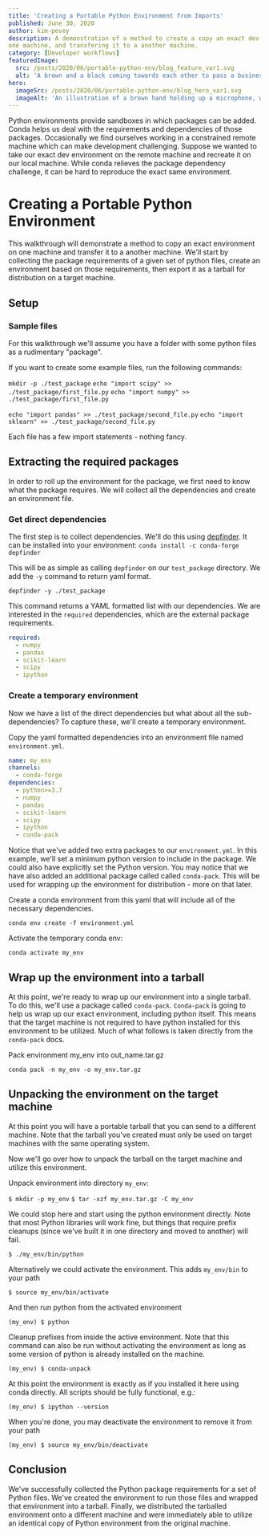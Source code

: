 ```yaml
---
title: 'Creating a Portable Python Environment from Imports'
published: June 30, 2020
author: kim-pevey
description: A demonstration of a method to create a copy an exact dev environment on
one machine, and transfering it to a another machine. 
category: [Developer workflows]
featuredImage:
  src: /posts/2020/06/portable-python-env/blog_feature_var1.svg
  alt: 'A brown and a black coming towards each other to pass a business card with the logo of Quansight Labs'
hero:
  imageSrc: /posts/2020/06/portable-python-env/blog_hero_var1.svg
  imageAlt: 'An illustration of a brown hand holding up a microphone, with some graphical elements highlighting the top of the microphone'
---
```


Python environments provide sandboxes in which packages can be added.
Conda helps us deal with the requirements and dependencies of those packages.
Occasionally we find ourselves working in a constrained remote machine which
can make development challenging. Suppose we wanted to take our exact dev
environment on the remote machine and recreate it on our local machine.
While conda relieves the package dependency challenge, it can be hard to
reproduce the exact same environment.

# Creating a Portable Python Environment

This walkthrough will demonstrate a method to copy an exact environment on
one machine and transfer it to a another machine. We'll start by collecting
the package requirements of a given set of python files, create an environment
based on those requirements, then export it as a tarball for distribution on a
target machine.

## Setup

### Sample files

For this walkthrough we'll assume you have a folder with some python files
as a rudimentary "package".

If you want to create some example files, run the following commands:

`mkdir -p ./test_package`
`echo "import scipy" >> ./test_package/first_file.py`
`echo "import numpy" >> ./test_package/first_file.py`

`echo "import pandas" >> ./test_package/second_file.py`
`echo "import sklearn" >> ./test_package/second_file.py`

Each file has a few import statements - nothing fancy.

## Extracting the required packages

In order to roll up the environment for the package, we first need to know what
the package requires. We will collect all the dependencies and create an environment file.

### Get direct dependencies

The first step is to collect dependencies. We'll do this using
[depfinder](http://ericdill.github.io/depfinder/). It can be installed into your
environment: `conda install -c conda-forge depfinder`

This will be as simple as calling `depfinder` on our `test_package` directory.
We add the `-y` command to return yaml format.

`depfinder -y ./test_package`

This command returns a YAML formatted list with our dependencies. We are interested
in the `required` dependencies, which are the external package requirements.

```yaml
required:
  - numpy
  - pandas
  - scikit-learn
  - scipy
  - ipython
```

### Create a temporary environment

Now we have a list of the direct dependencies but what about all the sub-dependencies?
To capture these, we'll create a temporary environment.

Copy the yaml formatted dependencies into an environment file named `environment.yml`.

```yaml
name: my_env
channels:
  - conda-forge
dependencies:
  - python>=3.7
  - numpy
  - pandas
  - scikit-learn
  - scipy
  - ipython
  - conda-pack
```

Notice that we've added two extra packages to our `environment.yml`.
In this example, we'll set a minimum python version to include in the package.
We could also have explicitly set the Python version. You may notice that we
have also added an additional package called called `conda-pack`. This will be used
for wrapping up the environment for distribution - more on that later.

Create a conda environment from this yaml that will include all of the necessary
dependencies.

`conda env create -f environment.yml`

Activate the temporary conda env:

`conda activate my_env`

## Wrap up the environment into a tarball

At this point, we're ready to wrap up our environment into a single tarball.
To do this, we'll use a package called `conda-pack`. `Conda-pack` is going to help us
wrap up our exact environment, including python itself. This means that the target machine
is not required to have python installed for this environment to be utilized. Much of what
follows is taken directly from the `conda-pack` docs.

Pack environment my_env into out_name.tar.gz

`conda pack -n my_env -o my_env.tar.gz`

## Unpacking the environment on the target machine

At this point you will have a portable tarball that you can send to a different
machine. Note that the tarball you've created must only be used on target machines
with the same operating system.

Now we'll go over how to unpack the tarball on the target machine and utilize this
environment.

Unpack environment into directory `my_env`:

`$ mkdir -p my_env`
`$ tar -xzf my_env.tar.gz -C my_env`

We could stop here and start using the python environment directly. Note that most
Python libraries will work fine, but things that require prefix cleanups (since
we've built it in one directory and moved to another) will fail.

`$ ./my_env/bin/python`

Alternatively we could activate the environment. This adds `my_env/bin` to your path

`$ source my_env/bin/activate`

And then run python from the activated environment

`(my_env) $ python`

Cleanup prefixes from inside the active environment.
Note that this command can also be run without activating the environment
as long as some version of python is already installed on the machine.

`(my_env) $ conda-unpack`

At this point the environment is exactly as if you installed it here
using conda directly. All scripts should be fully functional, e.g.:

`(my_env) $ ipython --version`

When you're done, you may deactivate the environment to remove it from your path

`(my_env) $ source my_env/bin/deactivate`

## Conclusion

We've successfully collected the Python package requirements for a set of Python files.
We've created the environment to run those files and wrapped that environment into a
tarball. Finally, we distributed the tarballed environment onto a different machine and
were immediately able to utilize an identical copy of Python environment from the
original machine.

